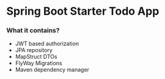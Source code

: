 # Spring Boot Starter Todo App

### What it contains?

- JWT based authorization
- JPA repository
- MapStruct DTOs
- FlyWay Migrations
- Maven dependency manager